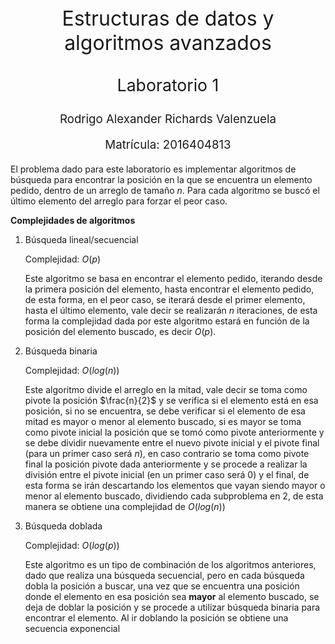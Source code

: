 <p align="center" style="font-size:24pt; font-bold:true">Estructuras de datos y algoritmos avanzados</p>
<p align="center" style="font-size:20pt; font-bold:true">Laboratorio 1</p>
<p align="center" style="font-size:14pt; font-bold:true">Rodrigo Alexander Richards Valenzuela</p>
<p align="center" style="font-size:14pt; font-bold:true">Matrícula: 2016404813</p>

El problema dado para este laboratorio es implementar algoritmos de búsqueda para encontrar la posición en la que se encuentra un elemento pedido, dentro de un arreglo de tamaño $n$. Para cada algoritmo se buscó el último elemento del arreglo para forzar el peor caso.

**Complejidades de algoritmos**

1. Búsqueda lineal/secuencial

   Complejidad: $O(p)$

   Este algoritmo se basa en encontrar el elemento pedido, iterando desde la primera posición del elemento, hasta encontrar el elemento pedido, de esta forma, en el peor caso, se iterará desde el primer elemento, hasta el último elemento, vale decir se realizarán $n$ iteraciones, de esta forma la complejidad dada por este algoritmo estará en función de la posición del elemento buscado, es decir $O(p)$.

2. Búsqueda binaria

   Complejidad: $O(log(n))$

   Este algoritmo divide el arreglo en la mitad, vale decir se toma como pivote la posición $\frac{n}{2}$ y se verifica si el elemento está en esa posición, si no se encuentra, se debe verificar si el elemento de esa mitad es mayor o menor al elemento buscado, si es mayor se toma como pivote inicial la posición que se tomó como pivote anteriormente y se debe dividir nuevamente entre el nuevo pivote inicial y el pivote final (para un primer caso será $n$), en caso contrario se toma como pivote final la posición pivote dada anteriormente y se procede a realizar la división entre el pivote inicial (en un primer caso será 0) y el final, de esta forma se irán descartando los elementos que vayan siendo mayor o menor al elemento buscado, dividiendo cada subproblema en 2, de esta manera se obtiene una complejidad de $O(log(n))$

3. Búsqueda doblada

   Complejidad: $O(log(p))$

    Este algoritmo es un tipo de combinación de los algoritmos anteriores, dado que realiza una búsqueda secuencial, pero en cada búsqueda dobla la posición a buscar, una vez que se encuentra una posición donde el elemento en esa posición sea **mayor** al elemento buscado, se deja de doblar la posición y se procede a utilizar búsqueda binaria para encontrar el elemento. Al ir doblando la posición se obtiene una secuencia exponencial